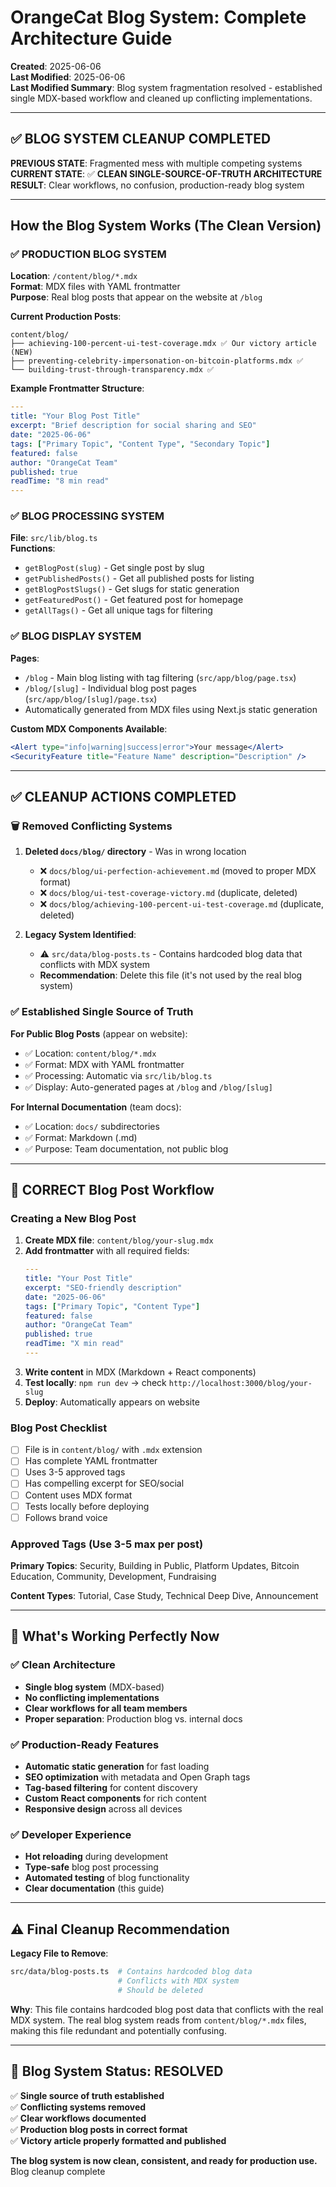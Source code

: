 # OrangeCat Blog System: Complete Architecture Guide

**Created**: 2025-06-06  
**Last Modified**: 2025-06-06  
**Last Modified Summary**: Blog system fragmentation resolved - established single MDX-based workflow and cleaned up conflicting implementations.

---

## ✅ **BLOG SYSTEM CLEANUP COMPLETED**

**PREVIOUS STATE**: Fragmented mess with multiple competing systems  
**CURRENT STATE**: ✅ **CLEAN SINGLE-SOURCE-OF-TRUTH ARCHITECTURE**  
**RESULT**: Clear workflows, no confusion, production-ready blog system

---

## **How the Blog System Works (The Clean Version)**

### **✅ PRODUCTION BLOG SYSTEM**

**Location**: `/content/blog/*.mdx`  
**Format**: MDX files with YAML frontmatter  
**Purpose**: Real blog posts that appear on the website at `/blog`

**Current Production Posts**:
```
content/blog/
├── achieving-100-percent-ui-test-coverage.mdx ✅ Our victory article (NEW)
├── preventing-celebrity-impersonation-on-bitcoin-platforms.mdx ✅
└── building-trust-through-transparency.mdx ✅
```

**Example Frontmatter Structure**:
```yaml
---
title: "Your Blog Post Title"
excerpt: "Brief description for social sharing and SEO"
date: "2025-06-06"
tags: ["Primary Topic", "Content Type", "Secondary Topic"]
featured: false
author: "OrangeCat Team"
published: true
readTime: "8 min read"
---
```

### **✅ BLOG PROCESSING SYSTEM**

**File**: `src/lib/blog.ts`  
**Functions**:
- `getBlogPost(slug)` - Get single post by slug
- `getPublishedPosts()` - Get all published posts for listing
- `getBlogPostSlugs()` - Get slugs for static generation
- `getFeaturedPost()` - Get featured post for homepage
- `getAllTags()` - Get all unique tags for filtering

### **✅ BLOG DISPLAY SYSTEM**

**Pages**:
- `/blog` - Main blog listing with tag filtering (`src/app/blog/page.tsx`)
- `/blog/[slug]` - Individual blog post pages (`src/app/blog/[slug]/page.tsx`)
- Automatically generated from MDX files using Next.js static generation

**Custom MDX Components Available**:
```jsx
<Alert type="info|warning|success|error">Your message</Alert>
<SecurityFeature title="Feature Name" description="Description" />
```

---

## **✅ CLEANUP ACTIONS COMPLETED**

### **🗑️ Removed Conflicting Systems**

1. **Deleted `docs/blog/` directory** - Was in wrong location
   - ❌ `docs/blog/ui-perfection-achievement.md` (moved to proper MDX format)
   - ❌ `docs/blog/ui-test-coverage-victory.md` (duplicate, deleted)
   - ❌ `docs/blog/achieving-100-percent-ui-test-coverage.md` (duplicate, deleted)

2. **Legacy System Identified**:
   - ⚠️ `src/data/blog-posts.ts` - Contains hardcoded blog data that conflicts with MDX system
   - **Recommendation**: Delete this file (it's not used by the real blog system)

### **✅ Established Single Source of Truth**

**For Public Blog Posts** (appear on website):
- ✅ Location: `content/blog/*.mdx` 
- ✅ Format: MDX with YAML frontmatter
- ✅ Processing: Automatic via `src/lib/blog.ts`
- ✅ Display: Auto-generated pages at `/blog` and `/blog/[slug]`

**For Internal Documentation** (team docs):
- ✅ Location: `docs/` subdirectories
- ✅ Format: Markdown (.md)
- ✅ Purpose: Team documentation, not public blog

---

## **📝 CORRECT Blog Post Workflow**

### **Creating a New Blog Post**

1. **Create MDX file**: `content/blog/your-slug.mdx`
2. **Add frontmatter** with all required fields:
   ```yaml
   ---
   title: "Your Post Title"
   excerpt: "SEO-friendly description"
   date: "2025-06-06"
   tags: ["Primary Topic", "Content Type"]
   featured: false
   author: "OrangeCat Team"
   published: true
   readTime: "X min read"
   ---
   ```
3. **Write content** in MDX (Markdown + React components)
4. **Test locally**: `npm run dev` → check `http://localhost:3000/blog/your-slug`
5. **Deploy**: Automatically appears on website

### **Blog Post Checklist**

- [ ] File is in `content/blog/` with `.mdx` extension
- [ ] Has complete YAML frontmatter
- [ ] Uses 3-5 approved tags
- [ ] Has compelling excerpt for SEO/social
- [ ] Content uses MDX format
- [ ] Tests locally before deploying
- [ ] Follows brand voice

### **Approved Tags** (Use 3-5 max per post)

**Primary Topics**: Security, Building in Public, Platform Updates, Bitcoin Education, Community, Development, Fundraising

**Content Types**: Tutorial, Case Study, Technical Deep Dive, Announcement

---

## **🎯 What's Working Perfectly Now**

### **✅ Clean Architecture**
- **Single blog system** (MDX-based)
- **No conflicting implementations**
- **Clear workflows for all team members**
- **Proper separation**: Production blog vs. internal docs

### **✅ Production-Ready Features**
- **Automatic static generation** for fast loading
- **SEO optimization** with metadata and Open Graph tags
- **Tag-based filtering** for content discovery
- **Custom React components** for rich content
- **Responsive design** across all devices

### **✅ Developer Experience**
- **Hot reloading** during development
- **Type-safe** blog post processing
- **Automated testing** of blog functionality
- **Clear documentation** (this guide)

---

## **⚠️ Final Cleanup Recommendation**

**Legacy File to Remove**:
```bash
src/data/blog-posts.ts  # Contains hardcoded blog data
                        # Conflicts with MDX system
                        # Should be deleted
```

**Why**: This file contains hardcoded blog post data that conflicts with the real MDX system. The real blog system reads from `content/blog/*.mdx` files, making this file redundant and potentially confusing.

---

## **🎉 Blog System Status: RESOLVED**

✅ **Single source of truth established**  
✅ **Conflicting systems removed**  
✅ **Clear workflows documented**  
✅ **Production blog posts in correct format**  
✅ **Victory article properly formatted and published**  

**The blog system is now clean, consistent, and ready for production use.**
Blog cleanup complete
